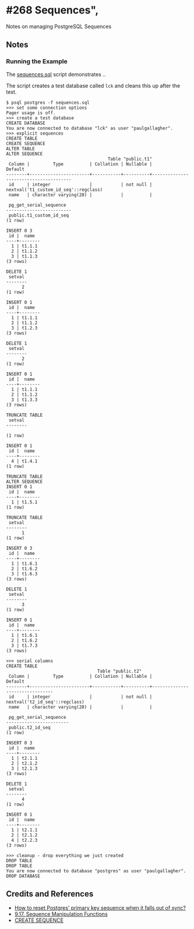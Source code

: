 # #268 Sequences",

Notes on managing PostgreSQL Sequences

## Notes

### Running the Example

The [sequences.sql](./sequences.sql) script demonstrates ..

The script creates a test database called `lck` and cleans this up after the test.

```
$ psql postgres -f sequences.sql
>>> set some connection options
Pager usage is off.
>>> create a test database
CREATE DATABASE
You are now connected to database "lck" as user "paulgallagher".
>>> explicit sequences
CREATE TABLE
CREATE SEQUENCE
ALTER TABLE
ALTER SEQUENCE
                                       Table "public.t1"
 Column |         Type          | Collation | Nullable |                Default
--------+-----------------------+-----------+----------+---------------------------------------
 id     | integer               |           | not null | nextval('t1_custom_id_seq'::regclass)
 name   | character varying(20) |           |          |

 pg_get_serial_sequence
-------------------------
 public.t1_custom_id_seq
(1 row)

INSERT 0 3
 id |  name
----+--------
  1 | t1.1.1
  2 | t1.1.2
  3 | t1.1.3
(3 rows)

DELETE 1
 setval
--------
      2
(1 row)

INSERT 0 1
 id |  name
----+--------
  1 | t1.1.1
  2 | t1.1.2
  3 | t1.2.3
(3 rows)

DELETE 1
 setval
--------
      2
(1 row)

INSERT 0 1
 id |  name
----+--------
  1 | t1.1.1
  2 | t1.1.2
  3 | t1.3.3
(3 rows)

TRUNCATE TABLE
 setval
--------

(1 row)

INSERT 0 1
 id |  name
----+--------
  4 | t1.4.1
(1 row)

TRUNCATE TABLE
ALTER SEQUENCE
INSERT 0 1
 id |  name
----+--------
  1 | t1.5.1
(1 row)

TRUNCATE TABLE
 setval
--------
      1
(1 row)

INSERT 0 3
 id |  name
----+--------
  1 | t1.6.1
  2 | t1.6.2
  3 | t1.6.3
(3 rows)

DELETE 1
 setval
--------
      3
(1 row)

INSERT 0 1
 id |  name
----+--------
  1 | t1.6.1
  2 | t1.6.2
  3 | t1.7.3
(3 rows)

>>> serial columns
CREATE TABLE
                                   Table "public.t2"
 Column |         Type          | Collation | Nullable |            Default
--------+-----------------------+-----------+----------+--------------------------------
 id     | integer               |           | not null | nextval('t2_id_seq'::regclass)
 name   | character varying(20) |           |          |

 pg_get_serial_sequence
------------------------
 public.t2_id_seq
(1 row)

INSERT 0 3
 id |  name
----+--------
  1 | t2.1.1
  2 | t2.1.2
  3 | t2.1.3
(3 rows)

DELETE 1
 setval
--------
      4
(1 row)

INSERT 0 1
 id |  name
----+--------
  1 | t2.1.1
  2 | t2.1.2
  4 | t2.2.3
(3 rows)

>>> cleanup - drop everything we just created
DROP TABLE
DROP TABLE
You are now connected to database "postgres" as user "paulgallagher".
DROP DATABASE
```

## Credits and References

* [How to reset Postgres' primary key sequence when it falls out of sync?](https://stackoverflow.com/questions/244243/how-to-reset-postgres-primary-key-sequence-when-it-falls-out-of-sync)
* [9.17. Sequence Manipulation Functions](https://www.postgresql.org/docs/15/functions-sequence.html)
* [CREATE SEQUENCE](https://www.postgresql.org/docs/15/sql-createsequence.html)
